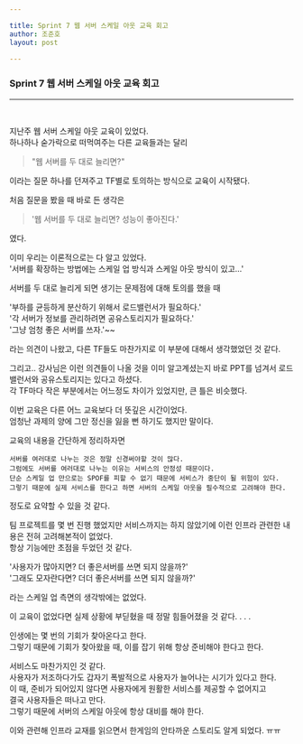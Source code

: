 ```yaml
---

title: Sprint 7 웹 서버 스케일 아웃 교육 회고
author: 조준호
layout: post

---
```




### Sprint 7 웹 서버 스케일 아웃 교육 회고
---
<br />

지난주 웹 서버 스케일 아웃 교육이 있었다.
<br />하나하나 숟가락으로 떠먹여주는 다른 교육들과는 달리

> "웹 서버를 두 대로 늘리면?"

이라는 질문 하나를 던져주고 TF별로 토의하는 방식으로 교육이 시작됐다.

처음 질문을 봤을 때 바로 든 생각은

> '웹 서버를 두 대로 늘리면? 성능이 좋아진다.' 

였다.

이미 우리는 이론적으로는 다 알고 있었다.
<br />'서버를 확장하는 방법에는 스케일 업 방식과 스케일 아웃 방식이 있고...'

서버를 두 대로 늘리게 되면 생기는 문제점에 대해 토의를 했을 때

'부하를 균등하게 분산하기 위해서 로드밸런서가 필요하다.'
<br />'각 서버가 정보를 관리하려면 공유스토리지가 필요하다.'
<br />'그냥 엄청 좋은 서버를 쓰자.'~~

라는 의견이 나왔고, 다른 TF들도 마찬가지로 이 부분에 대해서 생각했었던 것 같다.

그리고.. 강사님은 이런 의견들이 나올 것을 이미 알고계셨는지 바로 PPT를 넘겨서 로드밸런서와 공유스토리지는 있다고 하셨다.
<br />각 TF마다 작은 부분에서는 어느정도 차이가 있었지만, 큰 틀은 비슷했다.


이번 교육은 다른 어느 교육보다 더 뜻깊은 시간이었다.
<br />엄청난 과제의 양에 그만 정신을 잃을 뻔 하기도 했지만 말이다.


교육의 내용을 간단하게 정리하자면 
```
서버를 여러대로 나누는 것은 정말 신경써야할 것이 많다.
그럼에도 서버를 여러대로 나누는 이유는 서비스의 안정성 때문이다.
단순 스케일 업 만으로는 SPOF를 피할 수 없기 때문에 서비스가 중단이 될 위험이 있다.
그렇기 때문에 실제 서비스를 한다고 하면 서버의 스케일 아웃을 필수적으로 고려해야 한다.
```
정도로 요약할 수 있을 것 같다.

팀 프로젝트를 몇 번 진행 했었지만 서비스까지는 하지 않았기에 이런 인프라 관련한 내용은 전혀 고려해본적이 없었다.
<br />항상 기능에만 초점을 두었던 것 같다.

'사용자가 많아지면? 더 좋은서버를 쓰면 되지 않을까?'
<br />'그래도 모자란다면? 더더 좋은서버를 쓰면 되지 않을까?'

라는 스케일 업 측면의 생각밖에는 없었다.

이 교육이 없었다면 실제 상황에 부딛혔을 때 정말 힘들어졌을 것 같다.
.
.
.

인생에는 몇 번의 기회가 찾아온다고 한다.
<br />그렇기 때문에 기회가 찾아왔을 때, 이를 잡기 위해 항상 준비해야 한다고 한다.

서비스도 마찬가지인 것 같다.
<br />사용자가 저조하다가도 갑자기 폭발적으로 사용자가 늘어나는 시기가 있다고 한다.
<br />이 때, 준비가 되어있지 않다면 사용자에게 원활한 서비스를 제공할 수 없어지고
<br />결국 사용자들은 떠나고 만다.
<br />그렇기 때문에 서버의 스케일 아웃에 항상 대비를 해야 한다.

이와 관련해 인프라 교재를 읽으면서 한게임의 안타까운 스토리도 알게 되었다. ㅠㅠ
